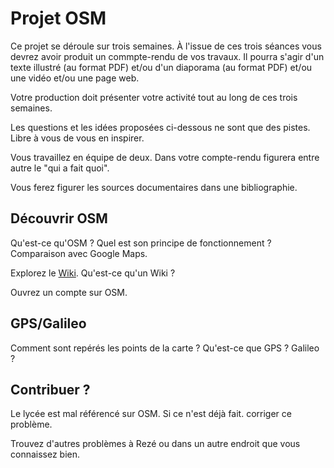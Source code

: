 # Projet OSM

Ce projet  se déroule sur  trois semaines. À l'issue  de ces trois  séances vous
devrez avoir  produit un  commpte-rendu de  vos travaux.  Il pourra  s'agir d'un
texte illustré  (au format PDF) et/ou  d'un diaporama (au format  PDF) et/ou une
vidéo et/ou une page web.

Votre  production doit  présenter  votre  activité tout  au  long  de ces  trois
semaines.

Les questions et les idées proposées ci-dessous  ne sont que des pistes. Libre à
vous de vous en inspirer.

Vous travaillez en équipe de deux.  Dans votre compte-rendu figurera entre autre
le "qui a fait quoi".

Vous ferez figurer les sources documentaires dans une bibliographie.

## Découvrir OSM

Qu'est-ce qu'OSM  ? Quel est son  principe de fonctionnement ?  Comparaison avec
Google Maps.

Explorez  le   [Wiki](https://wiki.openstreetmap.org/wiki/Main_Page).  Qu'est-ce
qu'un Wiki ?

Ouvrez un compte sur OSM.

## GPS/Galileo

Comment sont  repérés les points de  la carte ?  Qu'est-ce que GPS ?  Galileo ?


## Contribuer ?

Le  lycée  est mal  référencé  sur  OSM. Si  ce  n'est  déjà fait.  corriger  ce
problème. 

Trouvez d'autres problèmes  à Rezé ou dans un autre  endroit que vous connaissez
bien.


